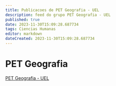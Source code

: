 ```yaml
---
title: Publicacoes de PET Geografia - UEL 
description: feed do grupo PET Geografia - UEL
published: true
date: 2023-11-30T15:09:28.687734
tags: Ciencias Humanas
editor: markdown
dateCreated: 2023-11-30T15:09:28.687734
---
```


# PET Geografia
[PET Geografia - UEL](/grupo/286PETGeografiaUEL.md)